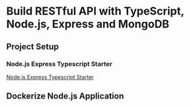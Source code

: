 # Build RESTful API with TypeScript, Node.js, Express and MongoDB
## Project Setup
### Node.js Express Typescript Starter
[Node.js Express Typescript Starter](https://github.com/J0x47/Node-Express-Typescript-Starter)
## Dockerize Node.js Application